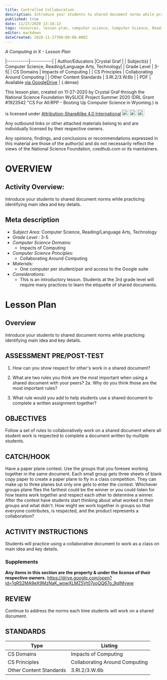 ```yaml
---
title: Controlled Collaboration
description: Introduce your students to shared document norms while practicing identifying main idea and key details.
published: true
date: 11/27/2020 13:18:13
tags: resources, lesson plan, computer science, Computer Science, Reading/Language Arts, Technology 
editor: markdown
dateCreated: 2020-11-27T00:00:00.000Z
---
```

*A Computing in X - Lesson Plan*

|-----------|-----------|
| Author/Educators |Crystal Graf |
| Subject(s) | Computer Science, Reading/Language Arts, Technology|
| Grade Level | 3-5|
| CS Domains | Impacts of Computing |
| CS Principles | Collaborating Around Computing |
| Other Content Standards | 3.RI.2/3.W.6b | 
| PDF | Available [via GoogleDrive]() |
{.dense}






This lesson plan, created on 11-27-2020 by Crystal Graf through the National Science Foundation WySLICE Project Summer 2020 (DRL Grant #1923542 "CS For All:RPP - Booting Up Computer Science in Wyoming.) is  <p xmlns:cc="http://creativecommons.org/ns#" >  is licensed under <a href="http://creativecommons.org/licenses/by-sa/4.0/?ref=chooser-v1" target="_blank" rel="license noopener noreferrer" style="display:inline-block;">Attribution-ShareAlike 4.0 International<img style="height:22px!important;margin-left:3px;vertical-align:text-bottom;" src="https://mirrors.creativecommons.org/presskit/icons/cc.svg?ref=chooser-v1"><img style="height:22px!important;margin-left:3px;vertical-align:text-bottom;" src="https://mirrors.creativecommons.org/presskit/icons/by.svg?ref=chooser-v1"><img style="height:22px!important;margin-left:3px;vertical-align:text-bottom;" src="https://mirrors.creativecommons.org/presskit/icons/sa.svg?ref=chooser-v1"></a></p>


Any outbound links or other attached materials belong to and are individually licensed by their respective owners. 


Any opinions, findings, and conclusions or recommendations expressed in this material are those of the author(s) and do not necessarily reflect the views of the National Science Foundation, cxedhub.com or its maintainers.


# OVERVIEW
## Activity Overview:  
Introduce your students to shared document norms while practicing identifying main idea and key details.
## Meta description
+ *Subject Area:* Computer Science, Reading/Language Arts, Technology 
+ *Grade Level :* 3-5 
+ *Computer Science Domains:*
   + Impacts of Computing
+ *Computer Science Principles:*
   + Collaborating Around Computing
+ *Materials:* 
   + One computer per student/pair and access to the Google suite
+ *Considerations:*
   + This is an introductory lesson. Students at the 3rd grade level will require many practices to learn the etiquette of shared documents.


# Lesson Plan
## Overview
Introduce your students to shared document norms while practicing identifying main idea and key details.
## ASSESSMENT PRE/POST-TEST
1. How can you show respect for other's work in a shared document?


2. What are two rules you think are the most important when using a shared document with your peers? 
2a. Why do you think those are the most important rules?


3. What rule would you add to help students use a shared document to complete a written assignment together?
## OBJECTIVES
Follow a set of rules to collaboratively work on a shared document where all student work is respected to complete a document written by multiple students.


## CATCH/HOOK
Have a paper plane contest. Use the groups that you foresee working together in the same document. Each small group gets three sheets of blank copy paper to create a paper plane to fly in a class competition. They can make up to three planes but only one gets to enter the contest. Whichever groups plane flies the farthest could be the winner or you could listen for how teams work together and respect each other to determine a winner. After the contest have students start thinking about what worked in their groups and what didn't. How might we work together in groups so that everyone contributes, is respected, and the product represents a collaboration?


## ACTIVITY INSTRUCTIONS
Students will practice using a collaborative document to work as a class on main idea and key details.


### Supplements
**Any items in this section are the property & under the license of their respective owners.**
https://drive.google.com/open?id=1gRS2MA9eX9MzNaK_wowXLMZ5Vt07soQQ67o_9qIMvww




## REVIEW
Continue to address the norms each time students will work on a shared document.
## STANDARDS        
| Type | Listing | 
|-----------|-----------|
| CS Domains  | Impacts of Computing|
| CS Principles   | Collaborating Around Computing|
| Other Content Standards | 3.RI.2/3.W.6b  |